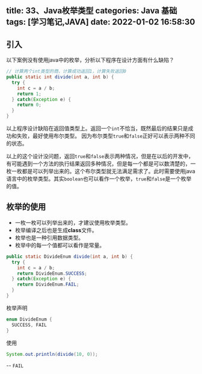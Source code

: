 title: 33、Java枚举类型
categories: Java 基础
tags: [学习笔记,JAVA]
date: 2022-01-02 16:58:30
---
## 引入

以下案例没有使用java中的枚举，分析以下程序在设计方面有什么缺陷？

```java
// 计算两个int类型的商，计算成功返回1，计算失败返回0
public static int divide(int a, int b) {
  try {
    int c = a / b;
    return 1;
  } catch(Exception e) {
    return 0;
  }
}
```

以上程序设计缺陷在返回值类型上。返回一个`int`不恰当，既然最后的结果只是成功和失败，最好使用布尔类型。 因为布尔类型`true`和`false`正好可以表示两种不同的状态。



以上的这个设计没问题，返回`true`和`false`表示两种情况，但是在以后的开发中，有可能遇到一个方法的执行结果返回多种情况，但是每一个都是可以数清楚的，一枚一枚都是可以列举出来的。这个布尔类型就无法满足需求了。此时需要使用java语言中的枚举类型。其实`boolean`也可以看作一个枚举，`true`和`false`是一个枚举的值。



## 枚举的使用

- 一枚一枚可以列举出来的，才建议使用枚举类型。
- 枚举编译之后也是生成**class**文件。
- 枚举也是一种引用数据类型。
- 枚举中的每一个值都可以看作是常量。



```java
public static DivideEnum divide(int a, int b) {
  try {
    int c = a / b;
    return DivideEnum.SUCCESS;
  } catch(Exception e) {
    return DivideEnum.FAIL;
  }
}
```

枚举声明

```java
enum DivideEnum {
  SUCCESS, FAIL
}
```

使用

```java
System.out.println(divide(10, 0));
```

\-- `FAIL`